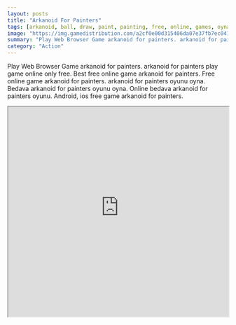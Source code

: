 ```yaml
---
layout: posts
title: "Arkanoid For Painters"
tags: [arkanoid, ball, draw, paint, painting, free, online, games, oyna, game, free, games, play, play, games]
image: "https://img.gamedistribution.com/a2cf0e00d315406da07e37fb7ec04153.jpg"
summary: "Play Web Browser Game arkanoid for painters. arkanoid for painters play game online only free. Best free online game arkanoid for painters. Free online game arkanoid for painters. arkanoid for painters oyunu oyna. Bedava arkanoid for painters oyunu oyna. Online bedava arkanoid for painters oyunu. Android, ios free game arkanoid for painters."
category: "Action"
---
```


Play Web Browser Game arkanoid for painters. arkanoid for painters play game online only free. Best free online game arkanoid for painters. Free online game arkanoid for painters. arkanoid for painters oyunu oyna. Bedava arkanoid for painters oyunu oyna. Online bedava arkanoid for painters oyunu. Android, ios free game arkanoid for painters.

<iframe width="100%" height="480px;" src="https://html5.gamedistribution.com/a2cf0e00d315406da07e37fb7ec04153/"></iframe>